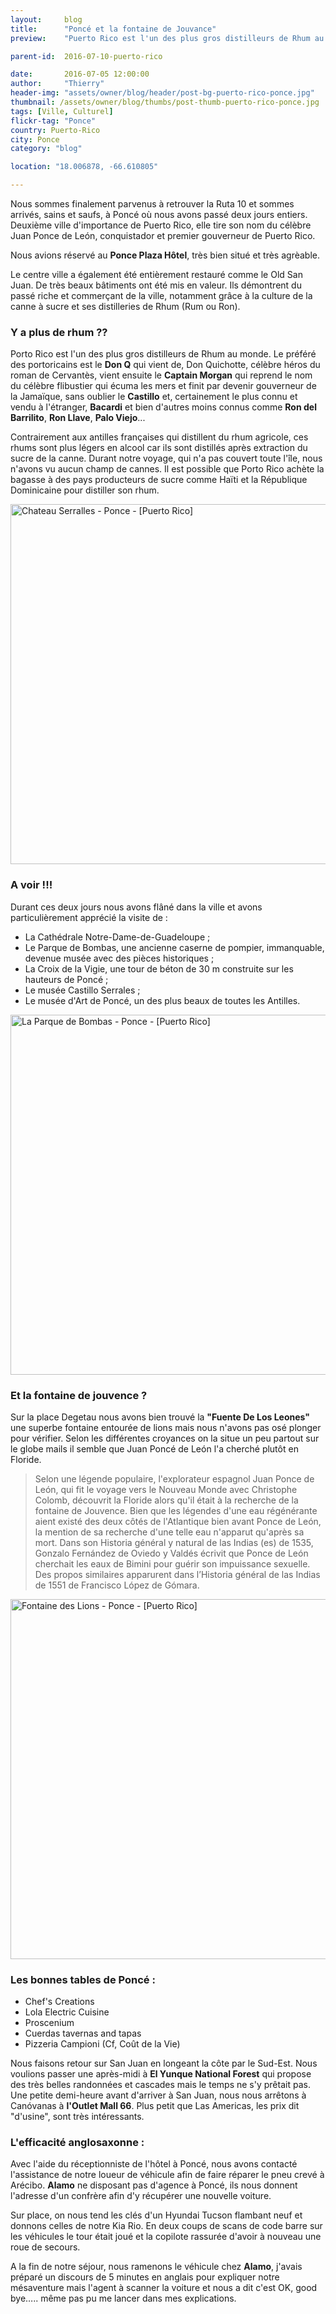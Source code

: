 ```yaml
---
layout:     blog
title:      "Poncé et la fontaine de Jouvance"
preview:    "Puerto Rico est l'un des plus gros distilleurs de Rhum au monde. Le préféré des portoricains est le..."

parent-id:  2016-07-10-puerto-rico

date:       2016-07-05 12:00:00
author:     "Thierry"
header-img: "assets/owner/blog/header/post-bg-puerto-rico-ponce.jpg"
thumbnail: /assets/owner/blog/thumbs/post-thumb-puerto-rico-ponce.jpg
tags: [Ville, Culturel]
flickr-tag: "Ponce"
country: Puerto-Rico
city: Ponce
category: "blog"

location: "18.006878, -66.610805"

---
```


Nous sommes finalement parvenus à retrouver la Ruta 10 et sommes arrivés, sains et saufs, à Poncé où nous avons passé deux jours entiers. Deuxième ville d'importance de Puerto Rico, elle tire son nom du célèbre Juan Ponce de León, conquistador et premier gouverneur de Puerto Rico.

Nous avions réservé au **Ponce Plaza Hôtel**, très bien situé et très agrèable.

Le centre ville a également été entièrement restauré comme le Old San Juan. De très beaux bâtiments ont été mis en valeur. Ils démontrent du passé riche et commerçant de la ville, notamment grâce à la culture de la canne à sucre et ses distilleries de Rhum (Rum ou Ron).

### Y a plus de rhum ??

Porto Rico est l'un des plus gros distilleurs de Rhum au monde. Le préféré des portoricains est le **Don Q** qui vient de, Don Quichotte, célèbre héros du roman de Cervantès, vient ensuite le **Captain Morgan** qui reprend le nom du célèbre flibustier qui écuma les mers et finit par devenir gouverneur de la Jamaïque, sans oublier le **Castillo** et, certainement le plus connu et vendu à l'étranger, **Bacardi** et bien d'autres moins connus comme **Ron del Barrilito**, **Ron Llave**, **Palo Viejo**...  
 
Contrairement aux antilles françaises qui distillent du rhum agricole, ces rhums sont plus légers en alcool car ils sont distillés après extraction du sucre de la canne. Durant notre voyage, qui n'a pas couvert toute l'île, nous n'avons vu aucun champ de cannes. Il est possible que Porto Rico achète la bagasse à des pays producteurs de sucre comme Haïti et la République Dominicaine pour distiller son rhum. 

<a data-flickr-embed="true" data-footer="true"  href="https://www.flickr.com/photos/127048817@N07/27760472264/in/album-72157670834710945/" title="Chateau Serralles - Ponce - [Puerto Rico]"><img src="https://c1.staticflickr.com/9/8803/27760472264_ef2aaf8759_c.jpg" width="1024" height="576" alt="Chateau Serralles - Ponce - [Puerto Rico]"></a><script async src="//embedr.flickr.com/assets/client-code.js" charset="utf-8"></script>

### A voir !!!

Durant ces deux jours nous avons flâné dans la ville et avons particulièrement apprécié la visite de :

* La Cathédrale Notre-Dame-de-Guadeloupe ;
* Le Parque de Bombas, une ancienne caserne de pompier, immanquable, devenue musée avec des pièces historiques ;
* La Croix de la Vigie, une tour de béton de 30 m construite sur les hauteurs de Poncé ;
* Le musée Castillo Serrales ;
* Le musée d'Art de Poncé, un des plus beaux de toutes les Antilles.

<a data-flickr-embed="true" data-footer="true"  href="https://www.flickr.com/photos/127048817@N07/27761412353/in/album-72157670834710945/" title="La Parque de Bombas - Ponce - [Puerto Rico]"><img src="https://c2.staticflickr.com/9/8884/27761412353_58372e8692_c.jpg" width="1024" height="576" alt="La Parque de Bombas - Ponce - [Puerto Rico]"></a><script async src="//embedr.flickr.com/assets/client-code.js" charset="utf-8"></script>

### Et la fontaine de jouvence ?

 Sur la place Degetau nous avons bien trouvé la **"Fuente De Los Leones"** une superbe fontaine entourée de lions mais nous n'avons pas osé plonger pour vérifier. Selon les différentes croyances on la situe un peu partout sur le globe mails il semble que Juan Poncé de León l'a cherché plutôt en Floride.

 > Selon une légende populaire, l'explorateur espagnol Juan Ponce de León, qui fit le voyage vers le Nouveau Monde avec Christophe Colomb, découvrit la Floride alors qu'il était à la recherche de la fontaine de Jouvence. Bien que les légendes d'une eau régénérante aient existé des deux côtés de l'Atlantique bien avant Ponce de León, la mention de sa recherche d'une telle eau n'apparut qu'après sa mort. Dans son Historia général y natural de las Indias (es) de 1535, Gonzalo Fernández de Oviedo y Valdés écrivit que Ponce de León cherchait les eaux de Bimini pour guérir son impuissance sexuelle. Des propos similaires apparurent dans l’Historia général de las Indias de 1551 de Francisco López de Gómara.

<a data-flickr-embed="true" data-footer="true"  href="https://www.flickr.com/photos/127048817@N07/28343916756/in/album-72157670834710945/" title="Fontaine des Lions - Ponce - [Puerto Rico]"><img src="https://c5.staticflickr.com/9/8368/28343916756_1364905690_c.jpg" width="1024" height="576" alt="Fontaine des Lions - Ponce - [Puerto Rico]"></a><script async src="//embedr.flickr.com/assets/client-code.js" charset="utf-8"></script>

### Les bonnes tables de Poncé :

* Chef's Creations
* Lola Electric Cuisine
* Proscenium
* Cuerdas tavernas and tapas
* Pizzeria Campioni (Cf, Coût de la Vie)

Nous faisons retour sur San Juan en longeant la côte par le Sud-Est. Nous voulions passer une après-midi à **El Yunque National Forest** qui propose des très belles randonnées et cascades mais le temps ne s'y prêtait pas. Une petite demi-heure avant d'arriver à San Juan, nous nous arrêtons à Canóvanas à **l'Outlet Mall 66**. Plus petit que Las Americas, les prix dit "d'usine", sont très intéressants. 


### L'efficacité anglosaxonne :

Avec l'aide du réceptionniste de l'hôtel à Poncé, nous avons contacté l'assistance de notre loueur de véhicule afin de faire réparer le pneu crevé à Arécibo. **Alamo** ne disposant pas d'agence à Poncé, ils nous donnent l'adresse d'un confrère afin d'y récupérer une nouvelle voiture.  

Sur place, on nous tend les clés d'un Hyundai Tucson flambant neuf et donnons celles de notre Kia Rio. En deux coups de scans de code barre sur les véhicules le tour était joué et la copilote rassurée d'avoir à nouveau une roue de secours.  

A la fin de notre séjour, nous ramenons le véhicule chez **Alamo**, j'avais préparé un discours de 5 minutes en anglais pour expliquer notre mésaventure mais l'agent à scanner la voiture et nous a dit c'est OK, good bye….. même pas pu me lancer dans mes explications. 

